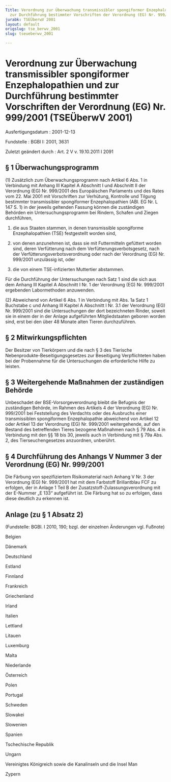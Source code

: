 ```yaml
---
Title: Verordnung zur Überwachung transmissibler spongiformer Enzephalopathien und
  zur Durchführung bestimmter Vorschriften der Verordnung (EG) Nr. 999/2001
jurabk: TSEÜberwV 2001
layout: default
origslug: tse_berwv_2001
slug: tseueberwv_2001

---
```


# Verordnung zur Überwachung transmissibler spongiformer Enzephalopathien und zur Durchführung bestimmter Vorschriften der Verordnung (EG) Nr. 999/2001 (TSEÜberwV 2001)

Ausfertigungsdatum
:   2001-12-13

Fundstelle
:   BGBl I: 2001, 3631

Zuletzt geändert durch
:   Art. 2 V v. 19.10.2011 I 2091


## § 1 Überwachungsprogramm

(1) Zusätzlich zum Überwachungsprogramm nach Artikel 6 Abs. 1 in
Verbindung mit Anhang III Kapitel A Abschnitt I und Abschnitt II der
Verordnung (EG) Nr. 999/2001 des Europäischen Parlaments und des Rates
vom 22. Mai 2001 mit Vorschriften zur Verhütung, Kontrolle und Tilgung
bestimmter transmissibler spongiformer Enzephalopathien (ABl. EG Nr. L
147 S. 1) in der jeweils geltenden Fassung können die zuständigen
Behörden ein Untersuchungsprogramm bei Rindern, Schafen und Ziegen
durchführen,

1.  die aus Staaten stammen, in denen transmissible spongiforme
    Enzephalopathien (TSE) festgestellt worden sind,


2.  von denen anzunehmen ist, dass sie mit Futtermitteln gefüttert worden
    sind, deren Verfütterung nach dem Verfütterungsverbotsgesetz, nach der
    Verfütterungsverbotsverordnung oder nach der Verordnung (EG) Nr.
    999/2001 unzulässig ist, oder


3.  die von einem TSE-infizierten Muttertier abstammen.



Für die Durchführung der Untersuchungen nach Satz 1 sind die sich aus
dem Anhang III Kapitel A Abschnitt I Nr. 1 der Verordnung (EG) Nr.
999/2001 ergebenden Labormethoden anzuwenden.

(2) Abweichend von Artikel 6 Abs. 1 in Verbindung mit Abs. 1a Satz 1
Buchstabe c und Anhang III Kapitel A Abschnitt I Nr. 3.1 der
Verordnung (EG) Nr. 999/2001 sind die Untersuchungen der dort
bezeichneten Rinder, soweit sie in einem der in der Anlage
aufgeführten Mitgliedstaaten geboren worden sind, erst bei den über 48
Monate alten Tieren durchzuführen.


## § 2 Mitwirkungspflichten

Der Besitzer von Tierkörpern und die nach § 3 des Tierische
Nebenprodukte-Beseitigungsgesetzes zur Beseitigung Verpflichteten
haben bei der Probennahme für die Untersuchungen die erforderliche
Hilfe zu leisten.


## § 3 Weitergehende Maßnahmen der zuständigen Behörde

Unbeschadet der BSE-Vorsorgeverordnung bleibt die Befugnis der
zuständigen Behörde, im Rahmen des Artikels 4 der Verordnung (EG) Nr.
999/2001 bei Feststellung des Verdachts oder des Ausbruchs einer
transmissiblen spongiformen Enzephalopathie abweichend von Artikel 12
oder Artikel 13 der Verordnung (EG) Nr. 999/2001 weitergehende, auf
den Bestand des betreffenden Tieres bezogene Maßnahmen nach § 79 Abs.
4 in Verbindung mit den §§ 18 bis 30, jeweils auch in Verbindung mit §
79a Abs. 2, des Tierseuchengesetzes anzuordnen, unberührt.


## § 4 Durchführung des Anhangs V Nummer 3 der Verordnung (EG) Nr. 999/2001

Die Färbung von spezifiziertem Risikomaterial nach Anhang V Nr. 3 der
Verordnung (EG) Nr. 999/2001 hat mit dem Farbstoff Brillantblau FCF zu
erfolgen, der in Anlage 1 Teil B der Zusatzstoff-Zulassungsverordnung
mit der E-Nummer „E 133“ aufgeführt ist. Die Färbung hat so zu
erfolgen, dass diese deutlich zu erkennen ist.


## Anlage (zu § 1 Absatz 2)

(Fundstelle: BGBl. I 2010, 190;
bzgl. der einzelnen Änderungen vgl. Fußnote)

Belgien

Dänemark

Deutschland

Estland

Finnland

Frankreich

Griechenland

Irland

Italien

Lettland

Litauen

Luxemburg

Malta

Niederlande

Österreich

Polen

Portugal

Schweden

Slowakei

Slowenien

Spanien

Tschechische Republik

Ungarn

Vereinigtes Königreich sowie die Kanalinseln und die Insel Man

Zypern

